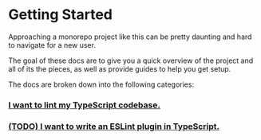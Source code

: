 # Getting Started

Approaching a monorepo project like this can be pretty daunting and hard to navigate for a new user.

The goal of these docs are to give you a quick overview of the project and all of its the pieces, as well as provide guides to help you get setup.

The docs are broken down into the following categories:

### [I want to lint my TypeScript codebase.](./linting/README.md)

### [(TODO) I want to write an ESLint plugin in TypeScript.](./plugin-development/README.md)
